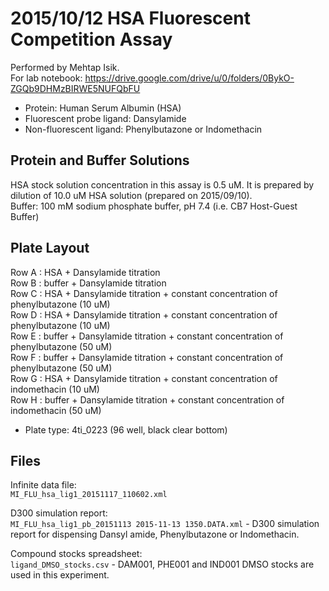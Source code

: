 # 2015/10/12 HSA Fluorescent Competition Assay

Performed by Mehtap Isik.  
For lab notebook: https://drive.google.com/drive/u/0/folders/0BykO-ZGQb9DHMzBIRWE5NUFQbFU

- Protein: Human Serum Albumin (HSA)  
- Fluorescent probe ligand: Dansylamide
- Non-fluorescent ligand: Phenylbutazone or Indomethacin

## Protein and Buffer Solutions
HSA stock solution concentration in this assay is 0.5 uM. It is prepared by dilution of 10.0 uM HSA solution (prepared on 2015/09/10).  
Buffer: 100 mM sodium phosphate buffer, pH 7.4 (i.e. CB7 Host-Guest Buffer)

## Plate Layout
Row A : HSA    + Dansylamide titration  
Row B : buffer + Dansylamide titration  
Row C : HSA    + Dansylamide titration + constant concentration of phenylbutazone (10 uM)  
Row D : HSA    + Dansylamide titration + constant concentration of phenylbutazone (10 uM)  
Row E : buffer + Dansylamide titration + constant concentration of phenylbutazone (50 uM)  
Row F : buffer + Dansylamide titration + constant concentration of phenylbutazone (50 uM)  
Row G : HSA    + Dansylamide titration + constant concentration of indomethacin (10 uM)  
Row H : buffer + Dansylamide titration + constant concentration of indomethacin (50 uM)  

- Plate type: 4ti_0223 (96 well, black clear bottom)  

## Files
Infinite data file:  
`MI_FLU_hsa_lig1_20151117_110602.xml`

D300 simulation report:  
`MI_FLU_hsa_lig1_pb_20151113 2015-11-13 1350.DATA.xml` - D300 simulation report for dispensing Dansyl amide, Phenylbutazone or Indomethacin.

Compound stocks spreadsheet:  
`ligand_DMSO_stocks.csv` - DAM001, PHE001 and IND001 DMSO stocks are used in this experiment.

